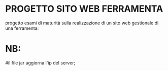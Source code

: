 # PROGETTO SITO WEB FERRAMENTA

progetto esami di maturità sulla realizzazione di un sito web gestionale di una ferramenta:

# NB:
#il file jar aggiorna l'ip del server;
